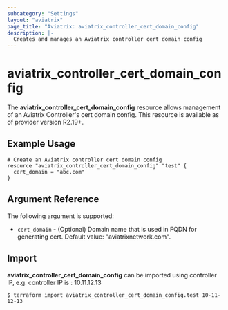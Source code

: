 ```yaml
---
subcategory: "Settings"
layout: "aviatrix"
page_title: "Aviatrix: aviatrix_controller_cert_domain_config"
description: |-
  Creates and manages an Aviatrix controller cert domain config
---
```


# aviatrix_controller_cert_domain_config

The **aviatrix_controller_cert_domain_config** resource allows management of an Aviatrix Controller's cert domain config. This resource is available as of provider version R2.19+.

## Example Usage

```hcl
# Create an Aviatrix controller cert domain config
resource "aviatrix_controller_cert_domain_config" "test" {
  cert_domain = "abc.com"
}
```


## Argument Reference

The following argument is supported:

* `cert_domain` - (Optional) Domain name that is used in FQDN for generating cert. Default value: "aviatrixnetwork.com".

## Import

**aviatrix_controller_cert_domain_config** can be imported using controller IP, e.g. controller IP is : 10.11.12.13

```
$ terraform import aviatrix_controller_cert_domain_config.test 10-11-12-13
```

